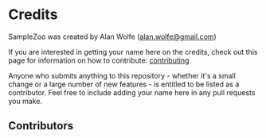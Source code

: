 # Credits

SampleZoo was created by Alan Wolfe (alan.wolfe@gmail.com)

If you are interested in getting your name here on the credits, check out this page for information on how to contribute: [contributing](contributing.md)

Anyone who submits anything to this repository - whether it's a small change or a large number of new features - is entitled to be listed as a contributor. Feel free to include adding your name here in any pull requests you make.

## Contributors

